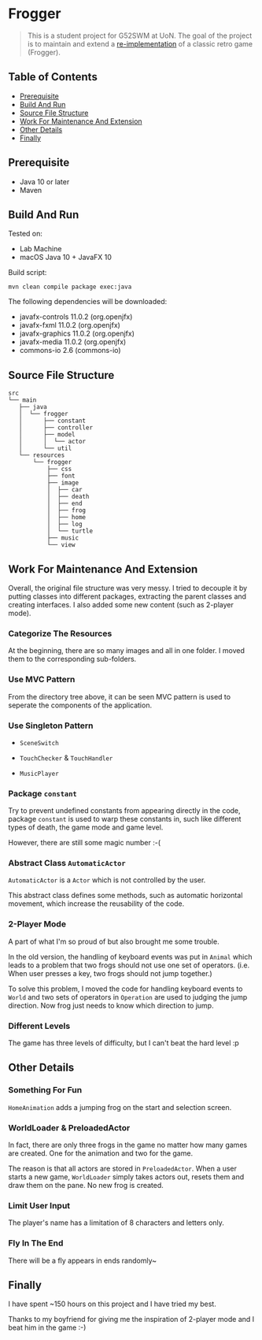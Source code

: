 # Frogger

> This is a student project for G52SWM at UoN. The goal of the project is to maintain and extend a [re-implementation](https://github.com/hirish99/Frogger-Arcade-Game) of a classic retro game (Frogger).

## Table of Contents

- [Prerequisite](#prerequisite)
- [Build And Run](#build-and-run)
- [Source File Structure](#source-file-structure)
- [Work For Maintenance And Extension](#work-for-maintenance-and-extension)
- [Other Details](#other-details)
- [Finally](#finally)

## Prerequisite

- Java 10 or later
- Maven

## Build And Run

Tested on:

- Lab Machine
- macOS Java 10 + JavaFX 10

Build script:

```
mvn clean compile package exec:java
```

The following dependencies will be downloaded:

- javafx-controls 11.0.2 (org.openjfx)
- javafx-fxml 11.0.2 (org.openjfx)
- javafx-graphics 11.0.2 (org.openjfx)
- javafx-media 11.0.2 (org.openjfx)
- commons-io 2.6 (commons-io)

## Source File Structure

```
src
└── main
   ├── java
   │  └── frogger
   │      ├── constant
   │      ├── controller
   │      ├── model
   │      │  └── actor
   │      └── util
   └── resources
       └── frogger
           ├── css
           ├── font
           ├── image
           │  ├── car
           │  ├── death
           │  ├── end
           │  ├── frog
           │  ├── home
           │  ├── log
           │  └── turtle
           ├── music
           └── view
```

## Work For Maintenance And Extension

Overall, the original file structure was very messy. I tried to decouple it by putting classes into different packages, extracting the parent classes and creating interfaces. I also added some new content (such as 2-player mode).

### Categorize The Resources

At the beginning, there are so many images and all in one folder. I moved them to the corresponding sub-folders.

### Use MVC Pattern

From the directory tree above, it can be seen MVC pattern is used to seperate the components of the application.

### Use Singleton Pattern

- `SceneSwitch`

- `TouchChecker` & `TouchHandler`

- `MusicPlayer`

### Package `constant`

Try to prevent undefined constants from appearing directly in the code, package `constant` is used to warp these constants in, such like different types of death, the game mode and game level.

However, there are still some magic number :-(

### Abstract Class `AutomaticActor` 

`AutomaticActor` is a `Actor` which is not controlled by the user.

This abstract class defines some methods, such as automatic horizontal movement, which increase the reusability of the code.

### 2-Player Mode

A part of what I'm so proud of but also brought me some trouble.

In the old version, the handling of keyboard events was put in `Animal` which leads to a problem that two frogs should not use one set of operators. (i.e. When user presses a key, two frogs should not jump together.)

To solve this problem, I moved the code for handling keyboard events to `World` and two sets of operators in `Operation` are used to judging the jump direction. Now frog just needs to know which direction to jump.

### Different Levels

The game has three levels of difficulty, but I can't beat the hard level :p

## Other Details

### Something For Fun

`HomeAnimation` adds a jumping frog on the start and selection screen.

### WorldLoader & PreloadedActor

In fact, there are only three frogs in the game no matter how many games are created. One for the animation and two for the game. 

The reason is that all actors are stored in `PreloadedActor`. When a user starts a new game, `WorldLoader` simply takes actors out, resets them and draw them on the pane. No new frog is created.

### Limit User Input

The player's name has a limitation of 8 characters and letters only.

### Fly In The End

There will be a fly appears in ends randomly~

## Finally

I have spent ~150 hours on this project and I have tried my best.

Thanks to my boyfriend for giving me the inspiration of 2-player mode and I beat him in the game :-)

